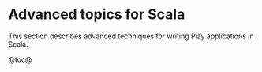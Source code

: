 <!--- Copyright (C) 2009-2020 Lightbend Inc. <https://www.lightbend.com> -->
# Advanced topics for Scala

This section describes advanced techniques for writing Play applications in Scala.

@toc@
